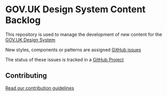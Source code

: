 # GOV.UK Design System Content Backlog

This repository is used to manage the development of new content for the [GOV.UK Design System](https://github.com/alphagov/govuk-design-system)

New styles, components or patterns are assigned [GitHub issues](https://github.com/alphagov/govuk-design-system-backlog/issues)

The status of these issues is tracked in a [GitHub Project](https://github.com/alphagov/govuk-design-system-backlog-prototype/projects/3)


## Contributing

[Read our contribution guidelines](CONTRIBUTING.md)
